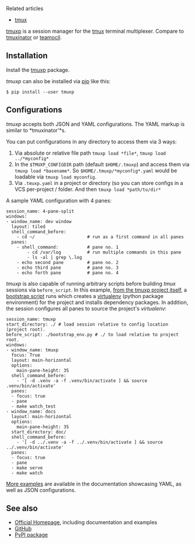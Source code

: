 Related articles

*   [tmux](/index.php/Tmux "Tmux")

[tmuxp](https://tmuxp.git-pull.com) is a session manager for the [tmux](/index.php/Tmux "Tmux") terminal multiplexer. Compare to [tmuxinator](https://github.com/tmuxinator/tmuxinator) or [teamocil](https://github.com/remiprev/teamocil).

## Installation

Install the [tmuxp](https://www.archlinux.org/packages/?name=tmuxp) package.

*tmuxp* can also be installed via [pip](https://pip.pypa.io) like this:

```
$ pip install --user tmuxp

```

## Configurations

*tmuxp* accepts both JSON and YAML configurations. The YAML markup is similar to *tmuxinator'*s.

You can put configurations in any directory to access them via 3 ways:

1.  Via absolute or relative file path `tmuxp load *file*`, `tmuxp load ../*myconfig*`
2.  In the `$TMUXP_CONFIGDIR` path (default `$HOME/.tmuxp`) and access them via `tmuxp load *basename*`. So `$HOME/.tmuxp/*myconfig*.yaml` would be loadable via `tmuxp load myconfig`.
3.  Via `.tmuxp.yaml` in a project or directory (so you can store configs in a VCS per-project / folder. And then `tmuxp load *path/to/dir*`

A sample YAML configuration with 4 panes:

```
session_name: 4-pane-split
windows:
- window_name: dev window
  layout: tiled
  shell_command_before:
    - cd ~/                    # run as a first command in all panes
  panes:
    - shell_command:           # pane no. 1
        - cd /var/log          # run multiple commands in this pane
        - ls -al | grep \.log
    - echo second pane         # pane no. 2
    - echo third pane          # pane no. 3
    - echo forth pane          # pane no. 4

```

*tmuxp* is also capable of running arbitrary scripts before building *tmux* sessions via `before_script`. In this example, [from the tmuxp project itself](https://github.com/tony/tmuxp/blob/master/.tmuxp.yaml), a [bootstrap script](https://github.com/tony/tmuxp/blob/master/bootstrap_env.py) runs which creates a [virtualenv](/index.php/Virtualenv "Virtualenv") (python package environment) for the project and installs dependency packages. In addition, the session configures all panes to source the project's *virtualenv*:

```
session_name: tmuxp
start_directory: ./ # load session relative to config location (project root).
before_script: ./bootstrap_env.py # ./ to load relative to project root.
windows:
- window_name: tmuxp
  focus: True
  layout: main-horizontal
  options:
    main-pane-height: 35
  shell_command_before:
    - '[ -d .venv -a -f .venv/bin/activate ] && source .venv/bin/activate'
  panes:
  - focus: true
  - pane 
  - make watch_test
- window_name: docs
  layout: main-horizontal
  options:
    main-pane-height: 35
  start_directory: doc/
  shell_command_before: 
    - '[ -d ../.venv -a -f ../.venv/bin/activate ] && source ../.venv/bin/activate'
  panes:
  - focus: true
  - pane
  - make serve
  - make watch

```

[More examples](https://tmuxp.git-pull.com/en/latest/examples.html) are available in the documentation showcasing YAML, as well as JSON configurations.

## See also

*   [Official Homepage](https://tmuxp.git-pull.com), including documentation and examples
*   [GitHub](https://www.github.com/tony/tmuxp)
*   [PyPI package](https://pypi.python.org/pypi/tmuxp)